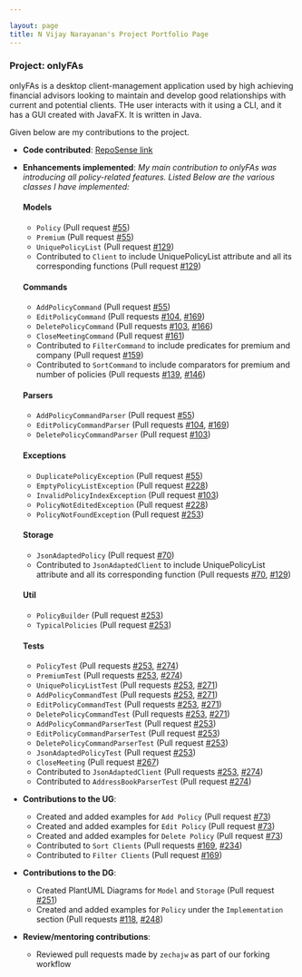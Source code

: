 ```yaml
---

layout: page
title: N Vijay Narayanan's Project Portfolio Page
---
```


### Project: onlyFAs

onlyFAs is a desktop client-management application used by high achieving financial advisors looking to maintain and develop good relationships with current and potential clients. THe user interacts with it using a CLI, and it has a GUI created with JavaFX. It is written in Java.

Given below are my contributions to the project.

- **Code contributed**: [RepoSense link](https://nus-cs2103-ay2122s2.github.io/tp-dashboard/?search=myc37&breakdown=true)

- **Enhancements implemented**:
  *My main contribution to onlyFAs was introducing all policy-related features. Listed Below are the various classes
  I have implemented:*

  #### Models
  - `Policy` (Pull request [#55](https://github.com/AY2122S2-CS2103T-W13-4/tp/pull/55))
  - `Premium` (Pull request [#55](https://github.com/AY2122S2-CS2103T-W13-4/tp/pull/55))
  - `UniquePolicyList` (Pull request [#129](https://github.com/AY2122S2-CS2103T-W13-4/tp/pull/129))
  - Contributed to `Client` to include UniquePolicyList attribute and all its corresponding functions (Pull request [#129](https://github.com/AY2122S2-CS2103T-W13-4/tp/pull/129))

  #### Commands
  - `AddPolicyCommand` (Pull request [#55](https://github.com/AY2122S2-CS2103T-W13-4/tp/pull/55))
  - `EditPolicyCommand` (Pull requests [#104](https://github.com/AY2122S2-CS2103T-W13-4/tp/pull/104), [#169](https://github.com/AY2122S2-CS2103T-W13-4/tp/pull/129))
  - `DeletePolicyCommand` (Pull requests [#103](https://github.com/AY2122S2-CS2103T-W13-4/tp/pull/103), [#166](https://github.com/AY2122S2-CS2103T-W13-4/tp/pull/166))
  - `CloseMeetingCommand` (Pull request [#161](https://github.com/AY2122S2-CS2103T-W13-4/tp/pull/161))
  - Contributed to `FilterCommand` to include predicates for premium and company (Pull request [#159](https://github.com/AY2122S2-CS2103T-W13-4/tp/pull/159))
  - Contributed to `SortCommand` to include comparators for premium and number of policies (Pull requests [#139](https://github.com/AY2122S2-CS2103T-W13-4/tp/pull/139), [#146](https://github.com/AY2122S2-CS2103T-W13-4/tp/pull/146))

  #### Parsers
  - `AddPolicyCommandParser` (Pull request [#55](https://github.com/AY2122S2-CS2103T-W13-4/tp/pull/55))
  - `EditPolicyCommandParser` (Pull requests [#104](https://github.com/AY2122S2-CS2103T-W13-4/tp/pull/104), [#169](https://github.com/AY2122S2-CS2103T-W13-4/tp/pull/129))
  - `DeletePolicyCommandParser` (Pull request [#103](https://github.com/AY2122S2-CS2103T-W13-4/tp/pull/103))

  #### Exceptions
  - `DuplicatePolicyException` (Pull request [#55](https://github.com/AY2122S2-CS2103T-W13-4/tp/pull/55))
  - `EmptyPolicyListException` (Pull request [#228](https://github.com/AY2122S2-CS2103T-W13-4/tp/pull/228))
  - `InvalidPolicyIndexException` (Pull request [#103](https://github.com/AY2122S2-CS2103T-W13-4/tp/pull/103))
  - `PolicyNotEditedException` (Pull request [#228](https://github.com/AY2122S2-CS2103T-W13-4/tp/pull/228))
  - `PolicyNotFoundException` (Pull request [#253](https://github.com/AY2122S2-CS2103T-W13-4/tp/pull/253))

  #### Storage
  - `JsonAdaptedPolicy` (Pull request [#70](https://github.com/AY2122S2-CS2103T-W13-4/tp/pull/70))
  - Contributed to `JsonAdaptedClient` to include UniquePolicyList attribute and all its corresponding function
    (Pull requests [#70](https://github.com/AY2122S2-CS2103T-W13-4/tp/pull/70), [#129](https://github.com/AY2122S2-CS2103T-W13-4/tp/pull/129))

  #### Util
  - `PolicyBuilder` (Pull request [#253](https://github.com/AY2122S2-CS2103T-W13-4/tp/pull/253))
  - `TypicalPolicies` (Pull request [#253](https://github.com/AY2122S2-CS2103T-W13-4/tp/pull/253))
  
  #### Tests
  - `PolicyTest` (Pull requests [#253](https://github.com/AY2122S2-CS2103T-W13-4/tp/pull/253), [#274](https://github.com/AY2122S2-CS2103T-W13-4/tp/pull/274))
  - `PremiumTest` (Pull requests [#253](https://github.com/AY2122S2-CS2103T-W13-4/tp/pull/253), [#274](https://github.com/AY2122S2-CS2103T-W13-4/tp/pull/274))
  - `UniquePolicyListTest` (Pull requests [#253](https://github.com/AY2122S2-CS2103T-W13-4/tp/pull/253), [#271](https://github.com/AY2122S2-CS2103T-W13-4/tp/pull/271))
  - `AddPolicyCommandTest` (Pull requests [#253](https://github.com/AY2122S2-CS2103T-W13-4/tp/pull/253), [#271](https://github.com/AY2122S2-CS2103T-W13-4/tp/pull/271))
  - `EditPolicyCommandTest` (Pull requests [#253](https://github.com/AY2122S2-CS2103T-W13-4/tp/pull/253), [#271](https://github.com/AY2122S2-CS2103T-W13-4/tp/pull/271))
  - `DeletePolicyCommandTest` (Pull requests [#253](https://github.com/AY2122S2-CS2103T-W13-4/tp/pull/253), [#271](https://github.com/AY2122S2-CS2103T-W13-4/tp/pull/271))
  - `AddPolicyCommandParserTest` (Pull request [#253](https://github.com/AY2122S2-CS2103T-W13-4/tp/pull/253))
  - `EditPolicyCommandParserTest` (Pull request [#253](https://github.com/AY2122S2-CS2103T-W13-4/tp/pull/253))
  - `DeletePolicyCommandParserTest` (Pull request [#253](https://github.com/AY2122S2-CS2103T-W13-4/tp/pull/253))
  - `JsonAdaptedPolicyTest` (Pull request [#253](https://github.com/AY2122S2-CS2103T-W13-4/tp/pull/253))
  - `CloseMeeting` (Pull request [#267](https://github.com/AY2122S2-CS2103T-W13-4/tp/pull/267))
  - Contributed to `JsonAdaptedClient` (Pull requests [#253](https://github.com/AY2122S2-CS2103T-W13-4/tp/pull/253), [#274](https://github.com/AY2122S2-CS2103T-W13-4/tp/pull/274))
  - Contributed to `AddressBookParserTest` (Pull request [#274](https://github.com/AY2122S2-CS2103T-W13-4/tp/pull/274))
  

- **Contributions to the UG**:

  - Created and added examples for `Add Policy` (Pull request [#73](https://github.com/AY2122S2-CS2103T-W13-4/tp/pull/73))
  - Created and added examples for `Edit Policy` (Pull request [#73](https://github.com/AY2122S2-CS2103T-W13-4/tp/pull/73))
  - Created and added examples for `Delete Policy` (Pull request [#73](https://github.com/AY2122S2-CS2103T-W13-4/tp/pull/73))
  - Contributed to `Sort Clients` (Pull requests [#169](https://github.com/AY2122S2-CS2103T-W13-4/tp/pull/169), [#234](https://github.com/AY2122S2-CS2103T-W13-4/tp/pull/234))
  - Contributed to `Filter Clients` (Pull request [#169](https://github.com/AY2122S2-CS2103T-W13-4/tp/pull/169))
  

- **Contributions to the DG**:

  - Created PlantUML Diagrams for `Model` and `Storage` (Pull request [#251](https://github.com/AY2122S2-CS2103T-W13-4/tp/pull/251))
  - Created and added examples for `Policy` under the `Implementation` section (Pull requests [#118](https://github.com/AY2122S2-CS2103T-W13-4/tp/pull/118), [#248](https://github.com/AY2122S2-CS2103T-W13-4/tp/pull/248))


- **Review/mentoring contributions**:

  - Reviewed pull requests made by `zechajw` as part of our forking workflow

